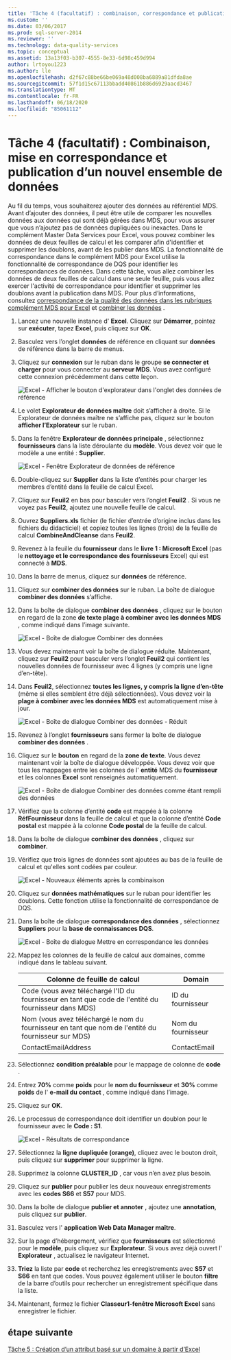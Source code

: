 ```yaml
---
title: 'Tâche 4 (facultatif) : combinaison, correspondance et publication d’un nouveau jeu de données | Microsoft Docs'
ms.custom: ''
ms.date: 03/06/2017
ms.prod: sql-server-2014
ms.reviewer: ''
ms.technology: data-quality-services
ms.topic: conceptual
ms.assetid: 13a13f03-b307-4555-8e33-6d98c459d994
author: lrtoyou1223
ms.author: lle
ms.openlocfilehash: d2f67c88be66be069a48d008ba6889a81dfda8ae
ms.sourcegitcommit: 57f1d15c67113bbadd40861b886d6929aacd3467
ms.translationtype: MT
ms.contentlocale: fr-FR
ms.lasthandoff: 06/18/2020
ms.locfileid: "85061112"
---
```

# <a name="task-4-optional-combining-matching-and-publishing-new-set-of-data"></a>Tâche 4 (facultatif) : Combinaison, mise en correspondance et publication d’un nouvel ensemble de données
  Au fil du temps, vous souhaiterez ajouter des données au référentiel MDS. Avant d’ajouter des données, il peut être utile de comparer les nouvelles données aux données qui sont déjà gérées dans MDS, pour vous assurer que vous n’ajoutez pas de données dupliquées ou inexactes. Dans le complément Master Data Services pour Excel, vous pouvez combiner les données de deux feuilles de calcul et les comparer afin d'identifier et supprimer les doublons, avant de les publier dans MDS. La fonctionnalité de correspondance dans le complément MDS pour Excel utilise la fonctionnalité de correspondance de DQS pour identifier les correspondances de données. Dans cette tâche, vous allez combiner les données de deux feuilles de calcul dans une seule feuille, puis vous allez exercer l'activité de correspondance pour identifier et supprimer les doublons avant la publication dans MDS. Pour plus d’informations, consultez [correspondance de la qualité des données dans les rubriques complément MDS pour Excel](https://msdn.microsoft.com/library/hh548681.aspx) et [combiner les données](https://msdn.microsoft.com/library/hh548680.aspx) .  
  
1.  Lancez une nouvelle instance d' **Excel**. Cliquez sur **Démarrer**, pointez sur **exécuter**, tapez **Excel**, puis cliquez sur **OK**.  
  
2.  Basculez vers l’onglet **données** de référence en cliquant sur **données** de référence dans la barre de menus.  
  
3.  Cliquez sur **connexion** sur le ruban dans le groupe **se connecter et charger** pour vous connecter au **serveur MDS**. Vous avez configuré cette connexion précédemment dans cette leçon.  
  
     ![Excel - Afficher le bouton d'explorateur dans l'onglet des données de référence](../../2014/tutorials/media/et-combinematchandpublishnewsod-01.jpg "Excel - Afficher le bouton d'explorateur dans l'onglet des données de référence")  
  
4.  Le volet **Explorateur de données maître** doit s’afficher à droite. Si le Explorateur de données maître ne s’affiche pas, cliquez sur le bouton **afficher l’Explorateur** sur le ruban.  
  
5.  Dans la fenêtre **Explorateur de données principale** , sélectionnez **fournisseurs** dans la liste déroulante du **modèle**. Vous devez voir que le modèle a une entité : **Supplier**.  
  
     ![Excel - Fenêtre Explorateur de données de référence](../../2014/tutorials/media/et-combinematchandpublishnewsod-02.jpg "Excel - Fenêtre Explorateur de données de référence")  
  
6.  Double-cliquez sur **Supplier** dans la liste d’entités pour charger les membres d’entité dans la feuille de calcul Excel.  
  
7.  Cliquez sur **Feuil2** en bas pour basculer vers l’onglet **Feuil2** . Si vous ne voyez pas **Feuil2**, ajoutez une nouvelle feuille de calcul.  
  
8.  Ouvrez **Suppliers.xls** fichier (le fichier d’entrée d’origine inclus dans les fichiers du didacticiel) et copiez toutes les lignes (trois) de la feuille de calcul **CombineAndCleanse** dans **Feuil2**.  
  
9. Revenez à la feuille du **fournisseur** dans le **livre 1 : Microsoft Excel** (pas le **nettoyage et le correspondance des fournisseurs** Excel) qui est connecté à **MDS**.  
  
10. Dans la barre de menus, cliquez sur **données** de référence.  
  
11. Cliquez sur **combiner des données** sur le ruban. La boîte de dialogue **combiner des données** s’affiche.  
  
12. Dans la boîte de dialogue **combiner des données** , cliquez sur le bouton en regard de la zone **de texte plage à combiner avec les données MDS** , comme indiqué dans l’image suivante.  
  
     ![Excel - Boîte de dialogue Combiner des données](../../2014/tutorials/media/et-combinematchandpublishnewsod-03.jpg "Excel - Boîte de dialogue Combiner des données")  
  
13. Vous devez maintenant voir la boîte de dialogue réduite. Maintenant, cliquez sur **Feuil2** pour basculer vers l’onglet **Feuil2** qui contient les nouvelles données de fournisseur avec 4 lignes (y compris une ligne d’en-tête).  
  
14. Dans **Feuil2**, sélectionnez **toutes les lignes, y compris la ligne d’en-tête** (même si elles semblent être déjà sélectionnées). Vous devez voir la **plage à combiner avec les données MDS** est automatiquement mise à jour.  
  
     ![Excel - Boîte de dialogue Combiner des données - Réduit](../../2014/tutorials/media/et-combinematchandpublishnewsod-04.jpg "Excel - Boîte de dialogue Combiner des données - Réduit")  
  
15. Revenez à l’onglet **fournisseurs** sans fermer la boîte de dialogue **combiner des données** .  
  
16. Cliquez sur le **bouton** en regard de la **zone de texte**. Vous devez maintenant voir la boîte de dialogue développée. Vous devez voir que tous les mappages entre les colonnes de l' **entité** MDS du **fournisseur** et les colonnes **Excel** sont renseignés automatiquement.  
  
     ![Excel - Boîte de dialogue Combiner des données comme étant rempli des données](../../2014/tutorials/media/et-combinematchandpublishnewsod-05.jpg "Excel - Boîte de dialogue Combiner des données comme étant rempli des données")  
  
17. Vérifiez que la colonne d’entité **code** est mappée à la colonne **RéfFournisseur** dans la feuille de calcul et que la colonne d’entité **Code postal** est mappée à la colonne **Code postal** de la feuille de calcul.  
  
18. Dans la boîte de dialogue **combiner des données** , cliquez sur **combiner**.  
  
19. Vérifiez que trois lignes de données sont ajoutées au bas de la feuille de calcul et qu'elles sont codées par couleur.  
  
     ![Excel - Nouveaux éléments après la combinaison](../../2014/tutorials/media/et-combinematchandpublishnewsod-06.jpg "Excel - Nouveaux éléments après la combinaison")  
  
20. Cliquez sur **données mathématiques** sur le ruban pour identifier les doublons. Cette fonction utilise la fonctionnalité de correspondance de DQS.  
  
21. Dans la boîte de dialogue **correspondance des données** , sélectionnez **Suppliers** pour la **base de connaissances DQS**.  
  
     ![Excel - Boîte de dialogue Mettre en correspondance les données](../../2014/tutorials/media/et-combinematchandpublishnewsod-07.jpg "Excel - Boîte de dialogue Mettre en correspondance les données")  
  
22. Mappez les colonnes de la feuille de calcul aux domaines, comme indiqué dans le tableau suivant.  
  
    |Colonne de feuille de calcul|Domain|  
    |----------------------|------------|  
    |Code (vous avez téléchargé l'ID du fournisseur en tant que code de l'entité du fournisseur dans MDS)|ID du fournisseur|  
    |Nom (vous avez téléchargé le nom du fournisseur en tant que nom de l'entité du fournisseur sur MDS)|Nom du fournisseur|  
    |ContactEmailAddress|ContactEmail|  
  
23. Sélectionnez **condition préalable** pour le mappage de colonne de **code** .  
  
24. Entrez **70%** comme **poids** pour le **nom du fournisseur** et **30%** comme **poids** de l' **e-mail du contact** , comme indiqué dans l’image.  
  
25. Cliquez sur **OK**.  
  
26. Le processus de correspondance doit identifier un doublon pour le fournisseur avec le **Code : S1**.  
  
     ![Excel - Résultats de correspondance](../../2014/tutorials/media/et-combinematchandpublishnewsod-08.jpg "Excel - Résultats de correspondance")  
  
27. Sélectionnez la **ligne dupliquée (orange)**, cliquez avec le bouton droit, puis cliquez sur **supprimer** pour supprimer la ligne.  
  
28. Supprimez la colonne **CLUSTER_ID** , car vous n’en avez plus besoin.  
  
29. Cliquez sur **publier** pour publier les deux nouveaux enregistrements avec les **codes S66** et **S57** pour MDS.  
  
30. Dans la boîte de dialogue **publier et annoter** , ajoutez une **annotation**, puis cliquez sur **publier**.  
  
31. Basculez vers l' **application Web Data Manager maître**.  
  
32. Sur la page d’hébergement, vérifiez que **fournisseurs** est sélectionné pour le **modèle**, puis cliquez sur **Explorateur**. Si vous avez déjà ouvert l' **Explorateur** , actualisez le navigateur Internet.  
  
33. **Triez** la liste par **code** et recherchez les enregistrements avec **S57** et **S66** en tant que codes. Vous pouvez également utiliser le bouton **filtre** de la barre d’outils pour rechercher un enregistrement spécifique dans la liste.  
  
34. Maintenant, fermez le fichier **Classeur1-fenêtre Microsoft Excel** sans enregistrer le fichier.  
  
## <a name="next-step"></a>étape suivante  
 [Tâche 5 : Création d’un attribut basé sur un domaine à partir d’Excel](../../2014/tutorials/task-5-creating-a-domain-based-attribute-from-excel.md)  
  
  
